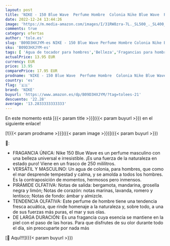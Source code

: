 ```yaml
---
layout: post
title: 'NIKE - 150 Blue Wave  Perfume Hombre  Colonia Nike Blue Wave  Perfumada y en Formato Spray  Eau de Toilette  Fresca y Acuática  Colonia Versátil y de Larga Duración - 250 ml'
date: 2022-12-24 13:44:26
image: 'https://m.media-amazon.com/images/I/31RW8zra-7L._SL500_._SL400_.jpg'
comments: true
category: ofertas
author: 'tole.es'
slug: 'B09D3HXJYM-es NIKE - 150 Blue Wave Perfume Hombre Colonia Nike Blue Wave...'
sku: 'B09D3HXJYM-es'
tags: [ 'Agua de tocador para hombres','Belleza','Fragancias para hombres','Perfumes y fragancias','de','eau','nike','toilette','🇪🇸', ]
actualPrice: 13.95 EUR
currency: EUR
price: 13.95
comparePrice: 17.95 EUR
prodname: 'NIKE - 150 Blue Wave  Perfume Hombre  Colonia Nike Blue Wave  Perfumada y en Formato Spray  Eau de Toilette  Fresca y Acuática  Colonia Versátil y de Larga Duración - 250 ml'
country: 'es'
flag: '🇪🇸'
brand: 'NIKE'
buyurl: 'https://www.amazon.es/dp/B09D3HXJYM/?tag=tolees-21'
descuento: '22.28'
average: '13.2833333333333'
---
```


En este momento está [{{< param title >}}]({{< param buyurl >}}) en el siguiente enlace!

[![{{< param prodname >}}]({{< param image >}})]({{< param buyurl >}})

🔎:

- FRAGANCIA ÚNICA: Nike 150 Blue Wave es un perfume masculino con una belleza universal e irresistible. ¡Es una fuerza de la naturaleza en estado puro! Viene en un frasco de 250 mililitros.
- VERSÁTIL Y MASCULINO: Un agua de colonia, para hombres, que como el mar desprende tempestad y calma, y se amolda a todos los hombres. Es la contraposición de momentos, hermosos pero inmensos.
- PIRÁMIDE OLFATIVA: Notas de salida: bergamota, mandarina, grosella negra y limón; Notas de corazón: notas marinas, lavanda, romero y lentisco; Notas de fondo: ámbar y almizcle.
- TENDENCIA OLFATIVA: Este perfume de hombre tiene una tendencia fresca acuática, que rinde homenaje a la naturaleza y, sobre todo, a una de sus fuerzas más puras, el mar y sus olas.
- DE LARGA DURACIÓN: Es una fragancia cuya esencia se mantiene en la piel con el paso de las horas. Para que disfrutes de su olor durante todo el día, sin preocuparte por nada más

[🛒 Aquí!!!]({{< param buyurl >}})
